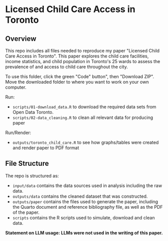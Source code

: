 # Licensed Child Care Access in Toronto

## Overview

This repo includes all files needed to reproduce my paper "Licensed Child Care Access in Toronto". This paper explores the child care facilities, income statistics, and child population in Toronto's 25 wards to assess the prevalence of and access to child care throughout the city.

To use this folder, click the green "Code" button", then "Download ZIP". Move the downloaded folder to where you want to work on your own computer.

Run:

-   `scripts/01-download_data.R` to download the required data sets from Open Data Toronto.
-   `scripts/02-data_cleaning.R` to clean all relevant data for producing paper

Run/Render:

-   `outputs/toronto_child_care.R` to see how graphs/tables were created and render paper to PDF format

## File Structure

The repo is structured as:

-   `input/data` contains the data sources used in analysis including the raw data.
-   `outputs/data` contains the cleaned dataset that was constructed.
-   `outputs/paper` contains the files used to generate the paper, including the Quarto document and reference bibliography file, as well as the PDF of the paper.
-   `scripts` contains the R scripts used to simulate, download and clean data.

**Statement on LLM usage: LLMs were not used in the writing of this paper.**
